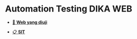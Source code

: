 # Automation Testing DIKA WEB


- [🔗 **Web yang diuji**](https://magang.dikahadir.com/authentication/login)
  
- [📋 **SIT**](https://docs.google.com/spreadsheets/d/16QvxuKR-a598iY_N101ZBDCh_hSH9O-Af5bpCz_n6vE/edit?gid=352022289#gid=352022289)
